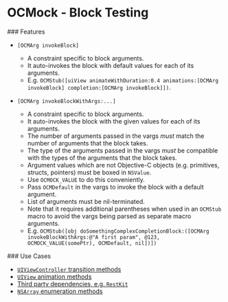 # OCMock - Block Testing

### Features

- `[OCMArg invokeBlock]`

  - A constraint specific to block arguments.
  - It auto-invokes the block with default values for each of its arguments.
  - E.g. `OCMStub([uiView animateWithDuration:0.4 animations:[OCMArg invokeBlock] completion:[OCMArg invokeBlock]])`.

- `[OCMArg invokeBlockWithArgs:...]`

  - A constraint specific to block arguments.
  - It auto-invokes the block with the given values for each of its arguments.
  - The number of arguments passed in the vargs _must_ match the number of arguments that the block takes.
  - The type of the arguments passed in the vargs _must_ be compatible with the types of the arguments that the block takes.
  - Argument values which are not Objective-C objects (e.g. primitives, structs, pointers) must be boxed in `NSValue`.
  - Use `OCMOCK_VALUE` to do this conveniently.
  - Pass `OCMDefault` in the vargs to invoke the block with a default argument.
  - List of arguments must be nil-terminated.
  - Note that it requires additional parentheses when used in an `OCMStub` macro to avoid the vargs being parsed as separate macro arguments.
  - E.g. `OCMStub([obj doSomethingComplexCompletionBlock:([OCMArg invokeBlockWithArgs:@"A first param", @123, OCMOCK_VALUE(somePtr), OCMDefault, nil])])`

### Use Cases

- [`UIViewController` transition methods](https://developer.apple.com/library/ios/documentation/UIKit/Reference/UIViewController_Class/#//apple_ref/occ/instm/UIViewController/transitionFromViewController:toViewController:duration:options:animations:completion:)
- [`UIView` animation methods](https://developer.apple.com/library/ios/documentation/UIKit/Reference/UIView_Class/)
- [Third party dependencies, e.g. `RestKit`](https://github.com/RestKit/RestKit/blob/c567522fc6a8cb70770228fa35410e138a75f7e1/Code/Network/RKObjectManager.h#L690-L694)
- [`NSArray` enumeration methods](https://developer.apple.com/library/mac/documentation/Cocoa/Reference/Foundation/Classes/NSArray_Class/#//apple_ref/occ/instm/NSArray/enumerateObjectsUsingBlock:)
